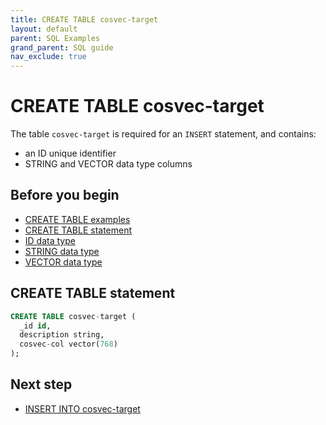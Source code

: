 ```yaml
---
title: CREATE TABLE cosvec-target
layout: default
parent: SQL Examples
grand_parent: SQL guide
nav_exclude: true
---
```


# CREATE TABLE cosvec-target

The table `cosvec-target` is required for an `INSERT` statement, and contains:
* an ID unique identifier
* STRING and VECTOR data type columns

## Before you begin
* [CREATE TABLE examples](/docs/sql-guide/examples/sql-eg-table/sql-eg-table-home#create-table-examples)
* [CREATE TABLE statement](/docs/sql-guide/statements/statement-table-create)
* [ID data type](/docs/sql-guide/data-types/data-type-id)
* [STRING data type](/docs/sql-guide/data-types/data-type-string)
* [VECTOR data type](/docs/sql-guide/data-types/data-type-vector)

## CREATE TABLE statement

```sql
CREATE TABLE cosvec-target (
  _id id,
  description string,
  cosvec-col vector(768)
);
```

## Next step

* [INSERT INTO cosvec-target](/docs/sql-guide/examples/sql-eg-insert/sql-eg-insert-cosvec-target)
